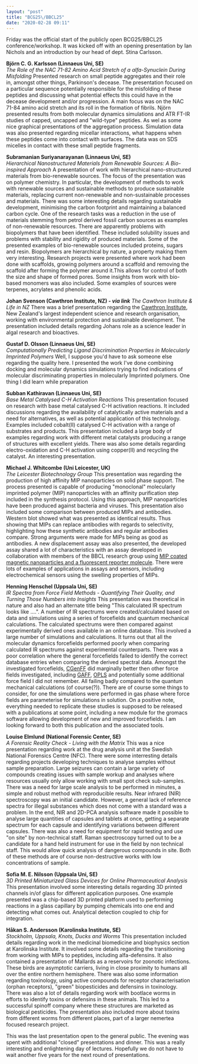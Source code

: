 ```yaml
---
layout: "post"
title: "BCG25\/BBCL25"
date: "2020-02-28 09:11"
---
```

Friday was the official start of the publicly open BCG25/BBCL25 conference/workshop. It was kicked off with an opening presentation by Ian Nichols and an introduction by our head of dept. Stina Carlsson.

**Björn C. G. Karlsson (Linnaeus Uni, SE)**  
_The Role of the NAC 71-82 Amino Acid Stretch of a alfa-Synuclein During Misfolding_
Presented research on small peptide aggregates and their role in, amongst other things, Parkinson's decease. The presentation focused on a particular sequence potentially responsible for the misfolding of these peptides and discussing what potential effects this could have in the decease development and/or progression. A main focus was on the NAC 71-84 amino acid stretch and its roll in the formation of fibrils. Njörn presented results from both molecular dynamics simulations and ATR FT-IR studies of capped, uncapped and "wild-type" peptides. As wel as some nice graphical presentations of the aggregation process. Simulation data was also presented regarding micellar interactions, what happens when these peptides come into contact with surfaces. The data was on SDS micelles in contact with these small peptide fragments.

**Subramanian Suriyanarayanan (Linnaeus Uni, SE)**  
_Hierarchical Nanostructured Materials from Renewable Sources: A Bio-inspired Approach_
A presentation of work with hierarchical nano-structured materials from bio-renewable sources. The focus of the presentation was on polymer chemistry. In particular, the development of methods to work with renewable sources and sustainable methods to produce sustainable materials, replacing current non-renewable and non-sustainable processes and materials. There was some interesting details regarding sustainable development, minimising the carbon footprint and maintaining a balanced carbon cycle. One of the research tasks was a reduction in the use of materials stemming from petrol derived fossil carbon sources as examples of non-renewable resources. There are apparently problems with biopolymers that have been identified. These included solubility issues and problems with stability and rigidity of produced materials. Some of the presented examples of bio-renewable sources included proteins, sugars and resin. Biopolymers are hierarchical by nature, a property making them very interesting. Research projects were presented where work had been done with scaffolds, growing polymers around a scaffold and removing the scaffold after forming the polymer around it.This allows for control of both the size and shape of formed pores. Some insights from work with bio-based monomers was also included. Some examples of sources were terpenes, acrylates and phenolic acids.

**Johan Svenson (Cawthron Institute, NZ) - _via link_**
_The Cawthron Institute & Life in NZ_
There was a brief presentation regarding the [Cawthron Institute](https://www.cawthron.org.nz/), New Zealand's largest independent science and research organisation, working with environmental protection and sustainable development. The presentation included details regarding Johans role as a science leader in algal research and bioactives.

**Gustaf D. Olsson (Linnaeus Uni, SE)**  
_Computationally Predicting Ligand Discrimination Properties in Molecularly Imprinted Polymers_
Well, I suppose you'd have to ask someone else regarding the quality here. I presented the work I've done combining docking and molecular dynamics simulations trying to find indications of molecular discriminating properties in molecularly Imprinted polymers. One thing I did learn while preparation

**Subban Kathiravan (Linnaeus Uni, SE)**  
_Base Metal Catalysed C-H Activation Reactions_
This presentation focused on research with base metal catalysed C-H activation reactions. It included discussions regarding the availability of catalytically active materials and a need for alternatives, as well as potential application of this technology. Examples included cobalt(II) catalysed C-H activation with a range of substrates and products. This presentation included a large body of examples regarding work with different metal catalysts producing a range of structures with excellent yields. There was also some details regarding electro-oxidation and C-H activation using copper(II) and recycling the catalyst. An interesting presentation.

**Michael J. Whitcombe (Uni Leicester, UK)**  
_The Leicester Biotechnology Group_
This presentation was regarding the production of high affinity MIP nanoparticles on solid phase support. The process presented is capable of producing "monoclonal" molecularly imprinted polymer (MIP) nanoparticles with an affinity purification step included in the synthesis protocol. Using this approach, MIP nanoparticles have been produced against bacteria and viruses. This presentation also included some comparison between produced MIPs and antibodies. Western blot showed what was presented as identical results. Thus showing that MIPs can replace antibodies with regards to selectivity, highlighting how these synthetic antibodies and regular antibodies compare. Strong arguments were made for MIPs being as good as antibodies. A new displacement assay was also presented, the developed assay shared a lot of characteristics with an assay developed in collaboration with members of the BBCL research group using [MIP coated magnetic nanoparticles and a fluorescent reporter molecule](https://onlinelibrary.wiley.com/doi/full/10.1002/anie.201805772). There were lots of examples of applications in assays and sensors, including electrochemical sensors using the swelling properties of MIPs.

**Henning Henschel (Uppsala Uni, SE)**  
_IR Spectra from Force Field Methods - Quantifying Their Quality, and Turning Those Numbers into Insights_
This presentation was theoretical in nature and also had an alternate title being "This calculated IR spectrum looks like ....". A number of IR spectrums were created/calculated based on data and simulations using a series of forcefields and quantum mechanical calculations. The calculated spectrums were then compared against experimentally derived ones available in an online database. This involved a large number of simulations and calculations. It turns out that all the molecular dynamics forcefields performed poorly when comparing calculated IR spectrums against experimental counterparts. There was a poor correlation where the general forcefields failed to identify the correct database entries when comparing the derived spectral data. Amongst the investigated forcefields, [CGenFF](https://www.ncbi.nlm.nih.gov/pmc/articles/PMC2888302/) did marginally better then other force fields investigated, including [GAFF](https://onlinelibrary.wiley.com/doi/full/10.1002/jcc.20035), [OPLS](https://pubs.acs.org/doi/10.1021/ja9621760) and potentially some additional force field I did not remember. All failing badly compared to the quantum mechanical calculations (of course(?)). There are of course some things to consider, for one the simulations were performed in gas phase where force fields are parameterise for simulations in solution. On a positive note, everything needed to replicate these studies is supposed to be released  with a publications at some point, including a new module for the gromacs software allowing development of new and improved forcefields. I am looking forward to both this publication and the associated tools.

**Louise Elmlund (National Forensic Center, SE)**  
_A Forensic Reality Check - Living with the Matrix_
This was a nice presentation regarding work at the drug analysis unit at the Swedish National Forensics Centre (NFC). There were some interresting details regarding projects developing techniques to analyse samples without sample preparation. Large seizures can contain a large variety of compounds creating issues with sample workup and analyses where resources usually only allow working  with small spot check sub-samples. There was a need for large scale analysis to be performed in minutes, a simple and robust method with reproducible results. Near infrared (NIR) spectroscopy was an initial candidate. However, a general lack of reference spectra for illegal substances which does not come with a standard was a problem. In the end, NIR and 2D-PCA analysis software made it possible to analyse large quantities of capsules and tablets at once, getting a separate spectrum for each capsule and identifying variations between different capsules. There was also a need for equipment for rapid testing and use "on site" by non-technical staff. Raman spectroscopy turned out to be a candidate for a hand held instrument for use in the field by non technical staff. This would allow quick analysis of dangerous compounds in site. Both of these methods are of course non-destructive works with low concentrations of sample.

**Sofia M. E. Nilsson (Uppsala Uni, SE)**  
_3D Printed Miniaturized Glass Devices for Online Pharmaceutical Analysis_
This presentation involved some interesting details regarding 3D printed channels in/of glass for different application purposes. One example presented was a chip-based 3D printed platform used to performing reactions in a glass capillary by pumping chemicals into one end and detecting what comes out. Analytical detection coupled to chip for integration.

**Håkan S. Andersson (Karolinska Institute, SE)**  
_Stockholm, Uppsala, Knots, Ducks and Worms_
This presentation included details regarding work in the medicinal biomedicine and biophysics section at Karolinska Institute. It involved some details regarding the transitioning from working with MIPs to peptides, including alfa-defensins. It also contained a presentation of Mallards as a reservoirs for zoonotic infections. These birds are asymptotic carriers, living in close proximity to humans all over the entire northern hemisphere. There was also some information regarding toxinology, using active compounds for receptor characterisation (orphan receptors), "green" biopesticides and defensins in toxinology. There was also a lot of details regarding work with bootlace worms in efforts to identify toxins or defensins in these animals. This led to a successful spinoff company where these structures are marketed as biological pesticides. The presentation also included more about toxins from different worms from different places, part of a larger nemertea focused research project.

This was the last presentation open to the general public. The evening was spent with additional "closed" presentations and dinner. This was a really interesting and enlightening day of lectures. Hopefully we do not have to wait another five years for the next round of presentations.
